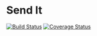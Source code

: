 # Send It
[![Build Status](https://travis-ci.org/walimike/send_it.svg?branch=api-v1)](https://travis-ci.org/walimike/send_it)                                                                                                                          [![Coverage Status](https://coveralls.io/repos/github/walimike/send_it/badge.svg?branch=161859775-fetch-all-orders)](https://coveralls.io/github/walimike/send_it?branch=161859775-fetch-all-orders)
